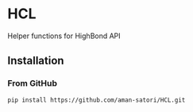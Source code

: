 # HCL

Helper functions for HighBond API

## Installation

### From GitHub

```bash
pip install https://github.com/aman-satori/HCL.git
